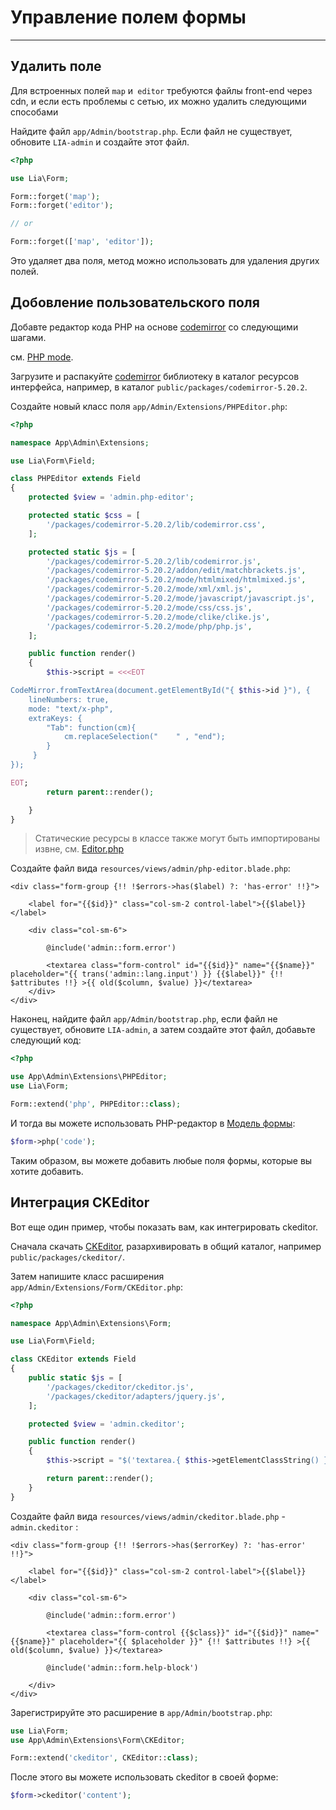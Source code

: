 # Управление полем формы #
------------

Удалить поле
------------
Для встроенных полей `map` и` editor` требуются файлы front-end через cdn, и если есть проблемы с сетью, их можно удалить следующими способами

Найдите файл `app/Admin/bootstrap.php`. Если файл не существует, обновите `LIA-admin` и создайте этот файл.
```php
<?php

use Lia\Form;

Form::forget('map');
Form::forget('editor');

// or

Form::forget(['map', 'editor']);
```
Это удаляет два поля, метод можно использовать для удаления других полей.

Добовление пользовательского поля
------------
Добавте редактор кода PHP на основе [codemirror](http://codemirror.net/index.html) со следующими шагами.

см. [PHP mode](http://codemirror.net/mode/php/).

Загрузите и распакуйте [codemirror](http://codemirror.net/codemirror.zip) библиотеку в каталог ресурсов интерфейса, например, в каталог `public/packages/codemirror-5.20.2`.

Создайте новый класс поля `app/Admin/Extensions/PHPEditor.php`:
```php
<?php

namespace App\Admin\Extensions;

use Lia\Form\Field;

class PHPEditor extends Field
{
    protected $view = 'admin.php-editor';

    protected static $css = [
        '/packages/codemirror-5.20.2/lib/codemirror.css',
    ];

    protected static $js = [
        '/packages/codemirror-5.20.2/lib/codemirror.js',
        '/packages/codemirror-5.20.2/addon/edit/matchbrackets.js',
        '/packages/codemirror-5.20.2/mode/htmlmixed/htmlmixed.js',
        '/packages/codemirror-5.20.2/mode/xml/xml.js',
        '/packages/codemirror-5.20.2/mode/javascript/javascript.js',
        '/packages/codemirror-5.20.2/mode/css/css.js',
        '/packages/codemirror-5.20.2/mode/clike/clike.js',
        '/packages/codemirror-5.20.2/mode/php/php.js',
    ];

    public function render()
    {
        $this->script = <<<EOT

CodeMirror.fromTextArea(document.getElementById("{ $this->id }"), {
    lineNumbers: true,
    mode: "text/x-php",
    extraKeys: {
        "Tab": function(cm){
            cm.replaceSelection("    " , "end");
        }
     }
});

EOT;
        return parent::render();

    }
}
```
>Статические ресурсы в классе также могут быть импортированы извне, см. [Editor.php](https://github.com/Xsaven/laravel-intelect-admin/blob/master/src/Form/Field/Editor.php)

Создайте файл вида `resources/views/admin/php-editor.blade.php`:
```blade
<div class="form-group {!! !$errors->has($label) ?: 'has-error' !!}">

    <label for="{{$id}}" class="col-sm-2 control-label">{{$label}}</label>

    <div class="col-sm-6">

        @include('admin::form.error')

        <textarea class="form-control" id="{{$id}}" name="{{$name}}" placeholder="{{ trans('admin::lang.input') }} {{$label}}" {!! $attributes !!} >{{ old($column, $value) }}</textarea>
    </div>
</div>
```
Наконец, найдите файл `app/Admin/bootstrap.php`, если файл не существует, обновите `LIA-admin`, а затем создайте этот файл, добавьте следующий код:
```php
<?php

use App\Admin\Extensions\PHPEditor;
use Lia\Form;

Form::extend('php', PHPEditor::class);
```
И тогда вы можете использовать PHP-редактор в [Модель формы](/ru/model_form_basic_usage.md):
```php
$form->php('code');
```
Таким образом, вы можете добавить любые поля формы, которые вы хотите добавить.

Интеграция CKEditor
------------
Вот еще один пример, чтобы показать вам, как интегрировать ckeditor.

Сначала скачать [CKEditor](http://ckeditor.com/download), разархивировать в общий каталог, например `public/packages/ckeditor/`.

Затем напишите класс расширения `app/Admin/Extensions/Form/CKEditor.php`:
```php
<?php

namespace App\Admin\Extensions\Form;

use Lia\Form\Field;

class CKEditor extends Field
{
    public static $js = [
        '/packages/ckeditor/ckeditor.js',
        '/packages/ckeditor/adapters/jquery.js',
    ];

    protected $view = 'admin.ckeditor';

    public function render()
    {
        $this->script = "$('textarea.{ $this->getElementClassString() }').ckeditor();";

        return parent::render();
    }
}
```
Создайте файл вида `resources/views/admin/ckeditor.blade.php` - `admin.ckeditor` :
```blade
<div class="form-group {!! !$errors->has($errorKey) ?: 'has-error' !!}">

    <label for="{{$id}}" class="col-sm-2 control-label">{{$label}}</label>

    <div class="col-sm-6">

        @include('admin::form.error')

        <textarea class="form-control {{$class}}" id="{{$id}}" name="{{$name}}" placeholder="{{ $placeholder }}" {!! $attributes !!} >{{ old($column, $value) }}</textarea>

        @include('admin::form.help-block')

    </div>
</div>
```
Зарегистрируйте это расширение в `app/Admin/bootstrap.php`:
```php
use Lia\Form;
use App\Admin\Extensions\Form\CKEditor;

Form::extend('ckeditor', CKEditor::class);
```
После этого вы можете использовать ckeditor в своей форме:
```php
$form->ckeditor('content');
```